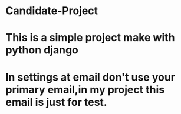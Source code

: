 # Candidate-Project
# This is a simple project make with python django
# In settings at email don't use your primary email,in my project this email is just for test.
